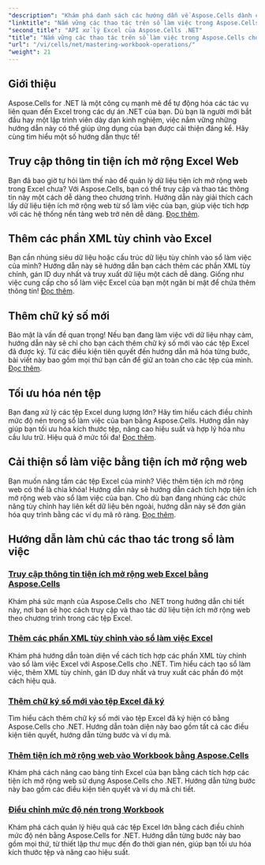```yaml
---
"description": "Khám phá danh sách các hướng dẫn về Aspose.Cells dành cho .NET được tuyển chọn kỹ lưỡng, bao gồm hướng dẫn về cách truy cập dữ liệu tiện ích mở rộng web, thêm chữ ký số và điều chỉnh mức độ nén."
"linktitle": "Nắm vững các thao tác trên sổ làm việc trong Aspose.Cells cho .NET"
"second_title": "API xử lý Excel của Aspose.Cells .NET"
"title": "Nắm vững các thao tác trên sổ làm việc trong Aspose.Cells cho .NET"
"url": "/vi/cells/net/mastering-workbook-operations/"
"weight": 21
---
```


## Giới thiệu

Aspose.Cells for .NET là một công cụ mạnh mẽ để tự động hóa các tác vụ liên quan đến Excel trong các dự án .NET của bạn. Dù bạn là người mới bắt đầu hay một lập trình viên dày dạn kinh nghiệm, việc nắm vững những hướng dẫn này có thể giúp ứng dụng của bạn được cải thiện đáng kể. Hãy cùng tìm hiểu một số hướng dẫn thực tế!  

## Truy cập thông tin tiện ích mở rộng Excel Web  

Bạn đã bao giờ tự hỏi làm thế nào để quản lý dữ liệu tiện ích mở rộng web trong Excel chưa? Với Aspose.Cells, bạn có thể truy cập và thao tác thông tin này một cách dễ dàng theo chương trình. Hướng dẫn này giải thích cách lấy dữ liệu tiện ích mở rộng web từ sổ làm việc của bạn, giúp việc tích hợp với các hệ thống nền tảng web trở nên dễ dàng. [Đọc thêm](./accessing-excel-web-extension-information/).  

## Thêm các phần XML tùy chỉnh vào Excel  

Bạn cần nhúng siêu dữ liệu hoặc cấu trúc dữ liệu tùy chỉnh vào sổ làm việc của mình? Hướng dẫn này sẽ hướng dẫn bạn cách thêm các phần XML tùy chỉnh, gán ID duy nhất và truy xuất dữ liệu một cách dễ dàng. Giống như việc cung cấp cho sổ làm việc Excel của bạn một ngăn bí mật để chứa thêm thông tin! [Đọc thêm](./add-custom-xml-parts/).  

## Thêm chữ ký số mới  

Bảo mật là vấn đề quan trọng! Nếu bạn đang làm việc với dữ liệu nhạy cảm, hướng dẫn này sẽ chỉ cho bạn cách thêm chữ ký số mới vào các tệp Excel đã được ký. Từ các điều kiện tiên quyết đến hướng dẫn mã hóa từng bước, bài viết này bao gồm mọi thứ bạn cần để giữ an toàn cho các tệp của mình. [Đọc thêm](./adding-new-digital-signature-to-signed-excel-file/).  

## Tối ưu hóa nén tệp  

Bạn đang xử lý các tệp Excel dung lượng lớn? Hãy tìm hiểu cách điều chỉnh mức độ nén trong sổ làm việc của bạn bằng Aspose.Cells. Hướng dẫn này giúp bạn tối ưu hóa kích thước tệp, nâng cao hiệu suất và hợp lý hóa nhu cầu lưu trữ. Hiệu quả ở mức tối đa! [Đọc thêm](./adjusting-compression-level/). 
 
## Cải thiện sổ làm việc bằng tiện ích mở rộng web  

Bạn muốn nâng tầm các tệp Excel của mình? Việc thêm tiện ích mở rộng web có thể là chìa khóa! Hướng dẫn này sẽ hướng dẫn cách tích hợp tiện ích mở rộng web vào sổ làm việc của bạn. Cho dù bạn đang nhúng các chức năng tùy chỉnh hay liên kết dữ liệu bên ngoài, hướng dẫn này sẽ đơn giản hóa quy trình bằng các ví dụ mã rõ ràng. [Đọc thêm](./adding-web-extension/).  

## Hướng dẫn làm chủ các thao tác trong sổ làm việc
### [Truy cập thông tin tiện ích mở rộng web Excel bằng Aspose.Cells](./accessing-excel-web-extension-information/)
Khám phá sức mạnh của Aspose.Cells cho .NET trong hướng dẫn chi tiết này, nơi bạn sẽ học cách truy cập và thao tác dữ liệu tiện ích mở rộng web theo chương trình trong các tệp Excel.
### [Thêm các phần XML tùy chỉnh vào sổ làm việc Excel](./add-custom-xml-parts/)
Khám phá hướng dẫn toàn diện về cách tích hợp các phần XML tùy chỉnh vào sổ làm việc Excel với Aspose.Cells cho .NET. Tìm hiểu cách tạo sổ làm việc, thêm XML tùy chỉnh, gán ID duy nhất và truy xuất các phần đó một cách hiệu quả.
### [Thêm chữ ký số mới vào tệp Excel đã ký](./adding-new-digital-signature-to-signed-excel-file/)
Tìm hiểu cách thêm chữ ký số mới vào tệp Excel đã ký hiện có bằng Aspose.Cells cho .NET. Hướng dẫn toàn diện này bao gồm tất cả các điều kiện tiên quyết, hướng dẫn từng bước và ví dụ mã.
### [Thêm tiện ích mở rộng web vào Workbook bằng Aspose.Cells](./adding-web-extension/)
Khám phá cách nâng cao bảng tính Excel của bạn bằng cách tích hợp các tiện ích mở rộng web sử dụng Aspose.Cells cho .NET. Hướng dẫn từng bước này bao gồm các điều kiện tiên quyết và ví dụ mã chi tiết.
### [Điều chỉnh mức độ nén trong Workbook](./adjusting-compression-level/)
Khám phá cách quản lý hiệu quả các tệp Excel lớn bằng cách điều chỉnh mức độ nén bằng Aspose.Cells for .NET. Hướng dẫn từng bước này bao gồm mọi thứ, từ thiết lập thư mục đến đo thời gian nén, giúp bạn tối ưu hóa kích thước tệp và nâng cao hiệu suất.